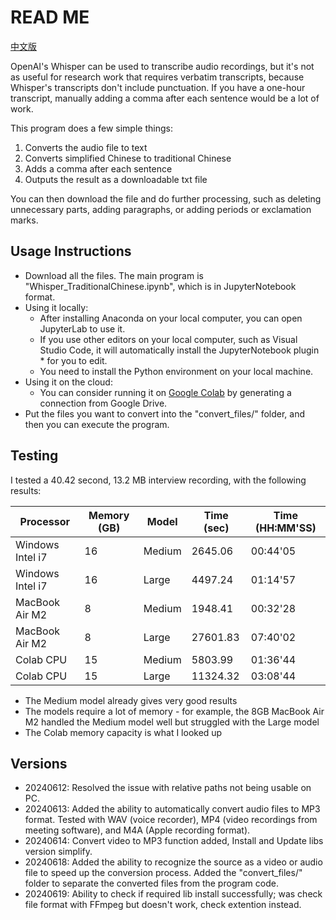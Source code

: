 # READ ME
[中文版](README.md)

OpenAI's Whisper can be used to transcribe audio recordings, but it's not as useful for research work that requires verbatim transcripts, because Whisper's transcripts don't include punctuation. If you have a one-hour transcript, manually adding a comma after each sentence would be a lot of work.

This program does a few simple things:
1. Converts the audio file to text
2. Converts simplified Chinese to traditional Chinese
3. Adds a comma after each sentence
4. Outputs the result as a downloadable txt file

You can then download the file and do further processing, such as deleting unnecessary parts, adding paragraphs, or adding periods or exclamation marks.

## Usage Instructions

* Download all the files. The main program is "Whisper_TraditionalChinese.ipynb", which is in JupyterNotebook format.
* Using it locally:
  * After installing Anaconda on your local computer, you can open JupyterLab to use it.
  * If you use other editors on your local computer, such as Visual Studio Code, it will automatically install the JupyterNotebook plugin * for you to edit.
  * You need to install the Python environment on your local machine.
* Using it on the cloud:
  * You can consider running it on [Google Colab](https://colab.research.google.com/?hl=zh-tw) by generating a connection from Google Drive.
* Put the files you want to convert into the "convert_files/" folder, and then you can execute the program.

## Testing
I tested a 40.42 second, 13.2 MB interview recording, with the following results:

| Processor       | Memory (GB) | Model | Time (sec) | Time (HH:MM'SS) |
|-----------------|-------------|-------|------------|-----------------|
| Windows Intel i7| 16          | Medium| 2645.06    | 00:44'05        |
| Windows Intel i7| 16          | Large | 4497.24    | 01:14'57        |
| MacBook Air M2  | 8           | Medium| 1948.41    | 00:32'28        |
| MacBook Air M2  | 8           | Large | 27601.83   | 07:40'02        |
| Colab CPU       | 15          | Medium| 5803.99    | 01:36'44        |
| Colab CPU       | 15          | Large | 11324.32   | 03:08'44        |

* The Medium model already gives very good results
* The models require a lot of memory - for example, the 8GB MacBook Air M2 handled the Medium model well but struggled with the Large model
* The Colab memory capacity is what I looked up

## Versions
* 20240612: Resolved the issue with relative paths not being usable on PC.
* 20240613: Added the ability to automatically convert audio files to MP3 format. Tested with WAV (voice recorder), MP4 (video recordings from meeting software), and M4A (Apple recording format).
* 20240614: Convert video to MP3 function added, Install and Update libs version simplify.
* 20240618: Added the ability to recognize the source as a video or audio file to speed up the conversion process. Added the "convert_files/" folder to separate the converted files from the program code.
* 20240619: Ability to check if required lib install successfully; was check file format with FFmpeg but doesn't work, check extention instead.